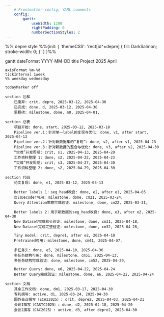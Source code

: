 ```yaml
---
    # Frontmatter config, YAML comments
    config:
        gantt:
            useWidth: 1280
            rightPadding: 0
            numberSectionStyles: 2
---
```


%% depre style
%%{init: { 'themeCSS':
'rect[id^=depre] { fill: DarkSalmon; stroke-width: 0; }'
} }%%

gantt
    dateFormat YYYY-MM-DD
    title Project 2025 April

    axisFormat %m-%d
    tickInterval 1week
    %% weekday wednesday

    todayMarker off

    section 注解
        已废弃: crit, depre, 2025-03-12, 2025-04-30
        已完成: done, d, 2025-03-12, 2025-04-30
        里程碑: milestone, done, m0, 2025-04-01, 

    section 总表
        项目开始: done, start, 2025-03-12, 2025-03-18
        Pipeline ver.1：针对单一label的复现与优化: done, v1, after start, 2025-04-13
        Pipeline ver.2：针对新数据集的“复现”: done, v2, after v1, 2025-04-23
        Pipeline ver.3：针对新数据的整合与优化: done, v3, after v2, 2025-04-30
        “灾难”开发周期: crit, s1, 2025-04-13, 2025-04-20
        工作资料整理 1: done, s2, 2025-04-22, 2025-04-23
        “灾难”开发周期: crit, s3, 2025-04-27, 2025-04-30
        工作资料整理 2: done, s2, 2025-04-29, 2025-04-30
    
    section 代码
        论文复现: done, e1, 2025-03-12, 2025-03-13
        
        Better labels 1：seg_head改良: done, e2, after e1, 2025-04-05
        自订Decoder可用: milestone, done, cm21, 2025-03-24,
        Query Attention策略完成验证: milestone, done, cm22, 2025-03-31,

        Better labels 2：用于新数据的seg_head改良: done, e3, after e2, 2025-04-30
        New Dataset完成初步验证: milestone, done, cm31, 2025-04-18,
        New Dataset完成完整验证: milestone, done, cm32, 2025-04-28,

        Tiny model: crit, depre1, after e2, 2025-04-18
        Pretrained可用: milestone, done, cm41, 2025-04-07,
        
        多任务头: done, e5, 2025-04-10, 2025-04-30
        多任务结构可用: done, milestone, cm51, 2025-04-13,
        多任务结构完成验证: done, milestone, cm52, 2025-04-29,

        Better Query: done, e6, 2025-04-22, 2025-04-24
        Better Query完成验证: milestone, done, e6, 2025-04-22, 2025-04-24
    
    section 文档
        其余工作文档: done, dm1, 2025-03-17, 2025-04-30
        专利撰写: active, d1, 2025-03-24, 2025-04-30
        国外会议撰写（ECAI2025）: crit, depre2, 2025-04-03, 2025-04-21
        会议1撰写（CASTC2025）: done, d2, 2025-04-18, 2025-04-20
        会议2撰写（CAC2025）: active, d3, after depre2, 2025-04-30